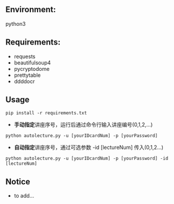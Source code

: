 ## Environment:
python3
## Requirements:

- requests
- beautifulsoup4
- pycryptodome
- prettytable
- ddddocr
## Usage

```
pip install -r requirements.txt
```
- **手动指定**讲座序号，运行后通过命令行输入讲座编号(0,1,2,...)
```
python autolecture.py -u [yourIDcardNum] -p [yourPassword]  
```
- **自动指定**讲座序号，通过可选参数 -id [lectureNum] 传入(0,1,2...)
```
python autolecture.py -u [yourIDcardNum] -p [yourPassword] -id [lectureNum]
```
## Notice
- to add...



